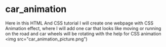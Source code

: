 # car_animation
Here in this HTML And CSS tutorial I will create one webpage with CSS Animation effect, where I will add one car that looks like moving or running on the road and car wheels will be rotating with the help for CSS animation
<img src="car_animation_picture.png")

